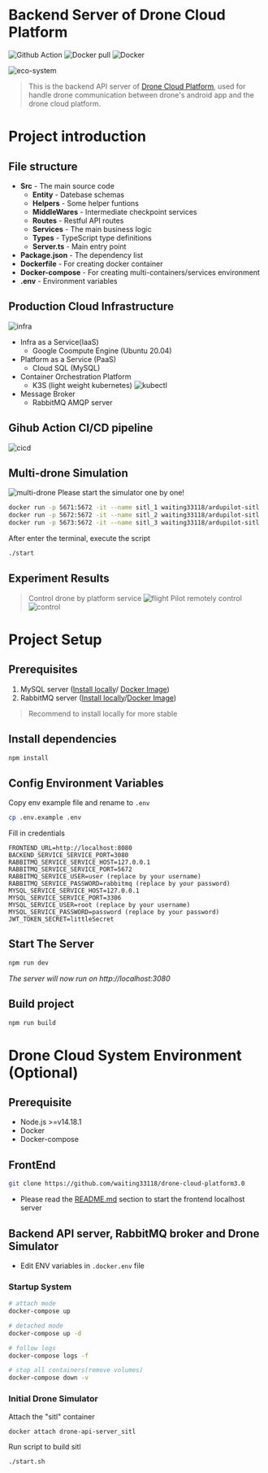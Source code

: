 # Backend Server of Drone Cloud Platform

![Github Action](https://github.com/waiting33118/drone-api-server/actions/workflows/dockerCICD.yml/badge.svg)
![Docker pull](https://img.shields.io/docker/pulls/waiting33118/drone-cloud-backend)
![Docker](https://img.shields.io/badge/docker-%230db7ed.svg?logo=docker&logoColor=white)

![eco-system](img/eco-system%20relationship.png)
>This is the backend API server of [Drone Cloud Platform](https://github.com/waiting33118/drone-cloud-platform3.0), used for handle drone communication between drone's android app and the drone cloud platform.

# Project introduction

## File structure
- **Src** - The main source code
  - **Entity** - Datebase schemas
  - **Helpers** - Some helper funtions
  - **MiddleWares** - Intermediate checkpoint services
  - **Routes** - Restful API routes
  - **Services** - The main business logic
  - **Types** - TypeScript type definitions
  - **Server.ts** - Main entry point
- **Package.json** - The dependency list
- **Dockerfile** - For creating docker container
- **Docker-compose** - For creating multi-containers/services environment
- **.env** - Environment variables

## Production Cloud Infrastructure
![infra](img//backend%20architecture.png)

- Infra as a Service(IaaS)
  - Google Coompute Engine (Ubuntu 20.04)
- Platform as a Service (PaaS)
  - Cloud SQL (MySQL)
- Container Orchestration Platform
  - K3S (light weight kubernetes)
    ![kubectl](img//kubectl.png)
- Message Broker
  - RabbitMQ AMQP server
## Gihub Action CI/CD pipeline
![cicd](img//cicd%20pipeline.png)

## Multi-drone Simulation
![multi-drone](img//multi-drone%20simulation.png)
Please start the simulator one by one! 
```bash
docker run -p 5671:5672 -it --name sitl_1 waiting33118/ardupilot-sitl  # 1st
docker run -p 5672:5672 -it --name sitl_2 waiting33118/ardupilot-sitl  # 2nd
docker run -p 5673:5672 -it --name sitl_3 waiting33118/ardupilot-sitl  # 3rd
```
After enter the terminal, execute the script
```bash
./start
```

## Experiment Results

> Control drone by platform service
![flight](img//flight_1.png)
> Pilot remotely control
![control](img//pilot%20remote%20control.jpg)

# Project Setup

## Prerequisites

1. MySQL server ([Install locally](https://dev.mysql.com/downloads/)/ [Docker Image](https://hub.docker.com/_/mysql))
1. RabbitMQ server ([Install locally](https://www.rabbitmq.com/download.html)/[Docker Image](https://hub.docker.com/_/rabbitmq))

> Recommend to install locally for more stable
## Install dependencies

```bash
npm install
```

## Config Environment Variables

Copy env example file and rename to `.env`

```bash
cp .env.example .env
```

Fill in credentials

```
FRONTEND_URL=http://localhost:8080
BACKEND_SERVICE_SERVICE_PORT=3080
RABBITMQ_SERVICE_SERVICE_HOST=127.0.0.1
RABBITMQ_SERVICE_SERVICE_PORT=5672
RABBITMQ_SERVICE_USER=user (replace by your username)
RABBITMQ_SERVICE_PASSWORD=rabbitmq (replace by your password)
MYSQL_SERVICE_SERVICE_HOST=127.0.0.1
MYSQL_SERVICE_SERVICE_PORT=3306
MYSQL_SERVICE_USER=root (replace by your username)
MYSQL_SERVICE_PASSWORD=password (replace by your password)
JWT_TOKEN_SECRET=littleSecret
```

## Start The Server

```bash
npm run dev
```

_The server will now run on http://localhost:3080_

## Build project

```bash
npm run build
```

# Drone Cloud System Environment (Optional)

## Prerequisite

- Node.js >=v14.18.1
- Docker
- Docker-compose

## FrontEnd

```bash
git clone https://github.com/waiting33118/drone-cloud-platform3.0
```

- Please read the [README.md](https://github.com/waiting33118/drone-cloud-platform3.0#readme) section to start the frontend localhost server

## Backend API server, RabbitMQ broker and Drone Simulator

- Edit ENV variables in `.docker.env` file

### Startup System

```bash
# attach mode
docker-compose up

# detached mode
docker-compose up -d

# follow logs
docker-compose logs -f

# stop all containers(remove volumes)
docker-compose down -v
```

### Initial Drone Simulator

Attach the "sitl" container

```bash
docker attach drone-api-server_sitl
```

Run script to build sitl

```bash
./start.sh
```
